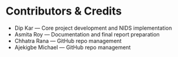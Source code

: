 # Contributors & Credits

- Dip Kar — Core project development and NIDS implementation  
- Asmita Roy — Documentation and final report preparation  
- Chhatra Rana — GitHub repo management  
- Ajekigbe Michael — GitHub repo management
